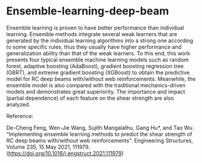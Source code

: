 # Ensemble-learning-deep-beam

Ensemble learning is proven to have better performance than individual learning. Ensemble methods integrate several weak learners that are generated by the individual learning algorithms into a strong one according to some specific rules, thus they usually have higher performance and generalization ability than that of the weak learners. To this end, this work presents four typical ensemble machine learning models such as random forest, adaptive boosting (AdaBoost), gradient boosting regression tree (GBRT), and extreme gradient boosting (XGBoost) to obtain the predictive model for RC deep beams with/without web reinforcements. Meanwhile, the ensemble model is also compared with the traditional mechanics-driven models and demonstrates great superiority. The importance and impact (partial dependence) of each feature on the shear strength are also analyzed.

Reference:

De-Cheng Feng, Wen-Jie Wang, Sujith Mangalathu, Gang Hu*, and Tao Wu. "Implementing ensemble learning methods to predict the shear strength of RC deep beams with/without web reinforcements". Engineering Structures, Volume 235, 15 May 2021, 111979.
(https://doi.org/10.1016/j.engstruct.2021.111979)
